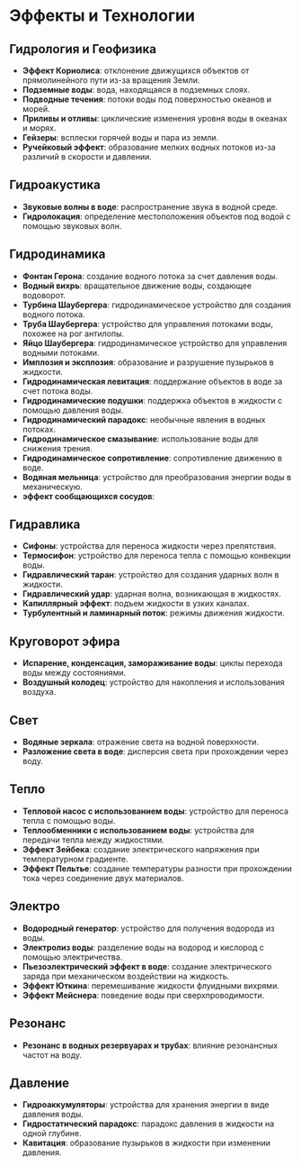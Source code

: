 # Эффекты и Технологии

## Гидрология и Геофизика
- **Эффект Кориолиса**: отклонение движущихся объектов от прямолинейного пути из-за вращения Земли.
- **Подземные воды**: вода, находящаяся в подземных слоях.
- **Подводные течения**: потоки воды под поверхностью океанов и морей.
- **Приливы и отливы**: циклические изменения уровня воды в океанах и морях.
- **Гейзеры**: всплески горячей воды и пара из земли.
- **Ручейковый эффект**: образование мелких водных потоков из-за различий в скорости и давлении.

## Гидроакустика
- **Звуковые волны в воде**: распространение звука в водной среде.
- **Гидролокация**: определение местоположения объектов под водой с помощью звуковых волн.

## Гидродинамика
- **Фонтан Герона**: создание водного потока за счет давления воды.
- **Водный вихрь**: вращательное движение воды, создающее водоворот.
- **Турбина Шаубергера**: гидродинамическое устройство для создания водного потока.
- **Труба Шаубергера**: устройство для управления потоками воды, похожее на рог антилопы.
- **Яйцо Шаубергера**: гидродинамическое устройство для управления водными потоками.
- **Имплозия и эксплозия**: образование и разрушение пузырьков в жидкости.
- **Гидродинамическая левитация**: поддержание объектов в воде за счет потока воды.
- **Гидродинамические подушки**: поддержка объектов в жидкости с помощью давления воды.
- **Гидродинамический парадокс**: необычные явления в водных потоках.
- **Гидродинамическое смазывание**: использование воды для снижения трения.
- **Гидродинамическое сопротивление**: сопротивление движению в воде.
- **Водяная мельница**: устройство для преобразования энергии воды в механическую.
- **эффект сообщающихся сосудов**:

## Гидравлика
- **Сифоны**: устройства для переноса жидкости через препятствия.
- **Термосифон**: устройство для переноса тепла с помощью конвекции воды.
- **Гидравлический таран**: устройство для создания ударных волн в жидкости.
- **Гидравлический удар**: ударная волна, возникающая в жидкостях.
- **Капиллярный эффект**: подъем жидкости в узких каналах.
- **Турбулентный и ламинарный поток**: режимы движения жидкости.

## Круговорот эфира
- **Испарение, конденсация, замораживание воды**: циклы перехода воды между состояниями.
- **Воздушный колодец**: устройство для накопления и использования воздуха.

## Свет
- **Водяные зеркала**: отражение света на водной поверхности.
- **Разложение света в воде**: дисперсия света при прохождении через воду.

## Тепло
- **Тепловой насос с использованием воды**: устройство для переноса тепла с помощью воды.
- **Теплообменники с использованием воды**: устройства для передачи тепла между жидкостями.
- **Эффект Зейбека**: создание электрического напряжения при температурном градиенте.
- **Эффект Пельтье**: создание температуры разности при прохождении тока через соединение двух материалов.

## Электро
- **Водородный генератор**: устройство для получения водорода из воды.
- **Электролиз воды**: разделение воды на водород и кислород с помощью электричества.
- **Пьезоэлектрический эффект в воде**: создание электрического заряда при механическом воздействии на жидкость.
- **Эффект Юткина**: перемешивание жидкости флуидными вихрями.
- **Эффект Мейснера**: поведение воды при сверхпроводимости.

## Резонанс
- **Резонанс в водных резервуарах и трубах**: влияние резонансных частот на воду.

## Давление
- **Гидроаккумуляторы**: устройства для хранения энергии в виде давления воды.
- **Гидростатический парадокс**: парадокс давления в жидкости на одной глубине.
- **Кавитация**: образование пузырьков в жидкости при изменении давления.


